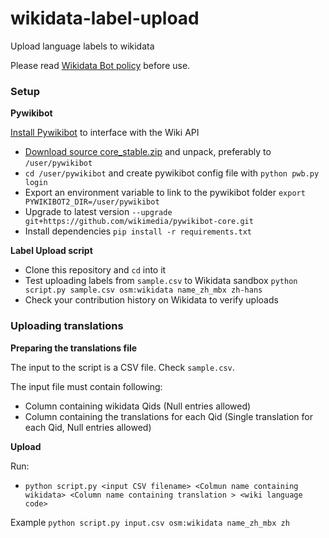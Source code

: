 # wikidata-label-upload

Upload language labels to wikidata

Please read [Wikidata Bot policy](https://www.wikidata.org/wiki/Wikidata:Bots) before use.

### Setup

**Pywikibot**

[Install Pywikibot](https://www.mediawiki.org/wiki/Manual:Pywikibot/Installation) to interface with the Wiki API
- [Download source core_stable.zip](http://tools.wmflabs.org/pywikibot/core_stable.zip) and unpack, preferably to `/user/pywikibot`
- `cd /user/pywikibot` and create pywikibot config file with `python pwb.py login`
- Export an environment variable to link to the pywikibot folder `export PYWIKIBOT2_DIR=/user/pywikibot`
- Upgrade to latest version `--upgrade git+https://github.com/wikimedia/pywikibot-core.git`
- Install dependencies `pip install -r requirements.txt`

**Label Upload script**

- Clone this repository and `cd` into it
- Test uploading labels from `sample.csv` to Wikidata sandbox `python script.py sample.csv osm:wikidata name_zh_mbx zh-hans `
- Check your contribution history on Wikidata to verify uploads

### Uploading translations

**Preparing the translations file**

The input to the script is a CSV file. Check `sample.csv`.

The input file must contain following:
  - Column containing wikidata Qids (Null entries allowed)
  - Column containing the translations for each Qid (Single translation for each Qid, Null entries allowed)
  
**Upload**

Run:
- `python script.py <input CSV filename> <Colmun name containing wikidata> <Column name containing translation > <wiki language code>`

Example `python script.py input.csv osm:wikidata name_zh_mbx zh`
